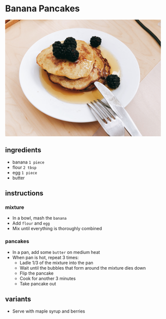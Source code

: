 # Banana Pancakes

![Photo](banana-pancakes.jpg)

## ingredients

- banana `1 piece`
- flour `2 tbsp`
- egg `1 piece`
- butter

## instructions

### mixture

- In a bowl, mash the `banana`
- Add `flour` and `egg`
- Mix until everything is thoroughly combined

### pancakes

- In a pan, add some `butter` on medium heat
- When pan is hot, repeat 3 times:
	- Ladle 1/3 of the mixture into the pan
	- Wait until the bubbles that form around the mixture dies down
	- Flip the pancake
	- Cook for another 3 minutes
	- Take pancake out

## variants

- Serve with maple syrup and berries